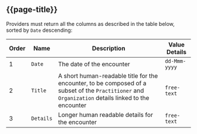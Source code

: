 ## {{page-title}}

Providers must return all the columns as described in the table below, sorted by `Date` descending:

| Order | Name | Description | Value Details |
| --- | --- | --- | --- |
| 1   | `Date` | The date of the encounter | `dd-Mmm-yyyy` |
| 2   | `Title` | A short human-readable title for the encounter, to be composed of a subset of the `Practitioner` and `Organization` details linked to the encounter | `free-text` |
| 3   | `Details` | Longer human readable details for the encounter | `free-text` |